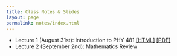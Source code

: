 ```yaml
---
title: Class Notes & Slides
layout: page
permalink: notes/index.html
---
```


* Lecture 1 (August 31st): Introduction to PHY 481 [[HTML]](./01-slides.html) [[PDF]](./01-slides.pdf)
* Lecture 2 (September 2nd): Mathematics Review
